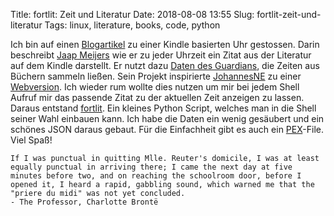 Title: fortlit: Zeit und Literatur
Date: 2018-08-08 13:55
Slug: fortlit-zeit-und-literatur
Tags: linux, literature, books, code, python

Ich bin auf einen [Blogartikel](https://www.instructables.com/id/Literary-Clock-Made-From-E-reader/) zu einer Kindle basierten Uhr gestossen. Darin beschreibt [Jaap Meijers](http://www.eerlijkemedia.nl/) wie er zu jeder Uhrzeit ein Zitat aus der Literatur auf dem Kindle darstellt. Er nutzt dazu [Daten des Guardians](https://www.theguardian.com/books/table/2011/apr/21/literary-clock?CMP=twt_gu), die Zeiten aus Büchern sammeln ließen. Sein Projekt inspirierte [JohannesNE](https://github.com/JohannesNE/literature-clock) zu einer [Webversion](http://jenevoldsen.com/literature-clock/). Ich wieder rum wollte dies nutzen um mir bei jedem Shell Aufruf mir das passende Zitat zu der aktuellen Zeit anzeigen zu lassen. Daraus entstand [fortlit](https://github.com/xsteadfastx/fortlit). Ein kleines Python Script, welches man in die Shell seiner Wahl einbauen kann. Ich habe die Daten ein wenig gesäubert und ein schönes JSON daraus gebaut. Für die Einfachheit gibt es auch ein [PEX](https://github.com/pantsbuild/pex)-File. Viel Spaß!

```
If I was punctual in quitting Mlle. Reuter's domicile, I was at least equally punctual in arriving there; I came the next day at five minutes before two, and on reaching the schoolroom door, before I opened it, I heard a rapid, gabbling sound, which warned me that the "priere du midi" was not yet concluded.
- The Professor, Charlotte Brontë
```
